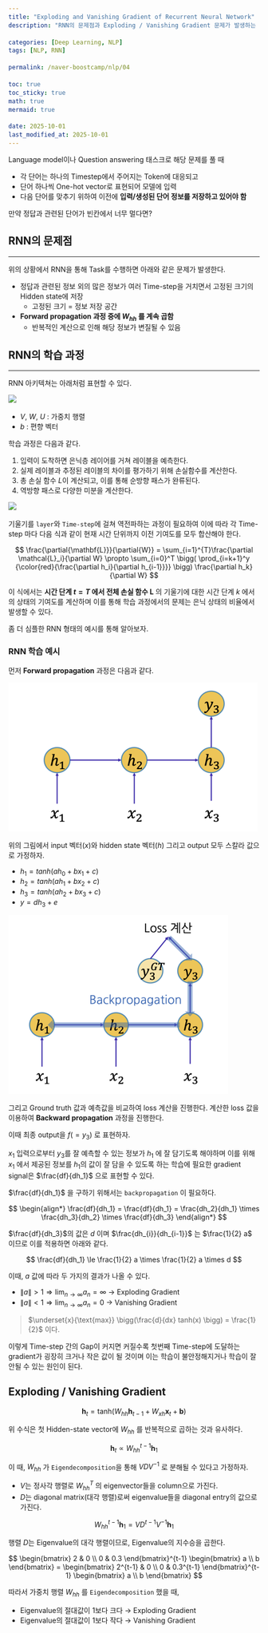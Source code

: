 ```yaml
---
title: "Exploding and Vanishing Gradient of Recurrent Neural Network"
description: "RNN의 문제점과 Exploding / Vanishing Gradient 문제가 발생하는 원인을 정리한 포스트입니다."

categories: [Deep Learning, NLP]
tags: [NLP, RNN]

permalink: /naver-boostcamp/nlp/04

toc: true
toc_sticky: true
math: true
mermaid: true

date: 2025-10-01
last_modified_at: 2025-10-01
---
```


Language model이나 Question answering 태스크로 해당 문제를 풀 때

- 각 단어는 하나의 Timestep에서 주어지는 Token에 대응되고
- 단어 하나씩 One-hot vector로 표현되어 모델에 입력
- 다음 단어를 맞추기 위하여 이전에 **입력/생성된 단어 정보를 저장하고 있어야 함**

만약 정답과 관련된 단어가 빈칸에서 너무 멀다면?

## RNN의 문제점
---------

위의 상황에서 RNN을 통해 Task를 수행하면 아래와 같은 문제가 발생한다.

- 정답과 관련된 정보 외의 많은 정보가 여러 Time-step을 거치면서 고정된 크기의 Hidden state에 저장
    - 고정된 크기 = 정보 저장 공간
- **Forward propagation 과정 중에 $W_{hh}$ 를 계속 곱함**
    - 반복적인 계산으로 인해 해당 정보가 변질될 수 있음



## RNN의 학습 과정
-----------

RNN 아키텍쳐는 아래처럼 표현할 수 있다.

<img src="https://miro.medium.com/v2/resize:fit:720/format:webp/0*pfDZQ6GIiZ0MGHjG.jpeg">

- $V$, $W$, $U$ : 가중치 행렬
- $b$ : 편향 벡터

학습 과정은 다음과 같다. 

1. 입력이 도착하면 은닉층 레이어를 거쳐 레이블을 예측한다.
2. 실제 레이블과 추정된 레이블의 차이를 평가하기 위해 손실함수를 계산한다.
3. 총 손실 함수 $L$이 계산되고, 이를 통해 순방향 패스가 완류된다.
4. 역방향 패스로 다양한 미분을 계산한다.

<img src="https://miro.medium.com/v2/resize:fit:720/format:webp/0*SKflG0ykj6EWPnm4.jpeg">

기울기를 `layer`와 `Time-step`에 걸쳐 역전파하는 과정이 필요하여 이에 따라 각 Time-step 마다 다음 식과 같이 현재 시간 단위까지 이전 기여도를 모두 합산해야 한다.

$$
\frac{\partial{\mathbf{L}}}{\partial{W}} = \sum_{i=1}^{T}\frac{\partial \mathcal{L}_i}{\partial W} \propto \sum_{i=0}^T \bigg( \prod_{i=k+1}^y {\color{red}{\frac{\partial h_i}{\partial h_{i-1}}}} \bigg) \frac{\partial h_k}{\partial W}
$$

이 식에서는 **시간 단계 $t=T$ 에서 전체 손실 함수 $\mathbf{L}$** 의 기울기에 대한 시간 단계 $k$ 에서의 상태의 기여도를 계산하며 이를 통해 학습 과정에서의 문제는 은닉 상태의 비율에서 발생할 수 있다.

좀 더 심플한 RNN 형태의 예시를 통해 알아보자.

### RNN 학습 예시

먼저 **Forward propagation** 과정은 다음과 같다.

<img src="../assets/img/post/naver-boostcamp/simple_rnn_0.png">

위의 그림에서 input 벡터($x$)와 hidden state 벡터($h$) 그리고 output 모두 스칼라 값으로 가정하자.

- $h_1 = tanh(ah_0 + bx_1 + c)$
- $h_2 = tanh(ah_1 + bx_2 + c)$
- $h_3 = tanh(ah_2 + bx_3 + c)$
- $y = dh_3 + e$

<img src="../assets/img/post/naver-boostcamp/simple_rnn_1.png">

그리고 Ground truth 값과 예측값을 비교하여 loss 계산을 진행한다. 계산한 loss 값을 이용하여 **Backward propagation** 과정을 진행한다.


이때 최종 output을 $f(=y_3)$ 로 표현하자.

$x_1$ 입력으로부터 $y_3$를 잘 예측할 수 있는 정보가 $h_1$ 에 잘 담기도록 해야하며 이를 위해 $x_1$ 에서 제공된 정보를 $h_1$의 값이 잘 담을 수 있도록 하는 학습에 필요한 gradient signal은 $\frac{df}{dh_1}$ 으로 표현할 수 있다.

$\frac{df}{dh_1}$  을 구하기 위해서는 `backpropagation` 이 필요하다.

$$
\begin{align*}
\frac{df}{dh_1} = \frac{df}{dh_1} = \frac{dh_2}{dh_1} \times \frac{dh_3}{dh_2} \times \frac{df}{dh_3}
\end{align*}
$$

$\frac{df}{dh_3}$의 값은 $d$ 이며 $\frac{dh_{i}}{dh_{i-1}}$ 는 $\frac{1}{2} a$ 이므로 이를 적용하면 아래와 같다.

$$
\frac{df}{dh_1} \le \frac{1}{2} a \times \frac{1}{2} a \times d
$$

이때, $a$ 값에 따라 두 가지의 결과가 나올 수 있다.

- $\| a \| > 1 \Rightarrow \lim_{n \to \infty} a_n = \infty$ &rarr; Exploding Gradient
- $\| a \| < 1 \Rightarrow \lim_{n \to \infty} a_n = 0$ &rarr; Vanishing Gradient

> $\underset{x}{\text{max}} \bigg(\frac{d}{dx} tanh(x) \bigg) = \frac{1}{2}$ 이다.

이렇게 Time-step 간의 Gap이 커지면 커질수록 첫번째 Time-step에 도달하는 gradient가 굉장히 크거나 작은 값이 될 것이며 이는 학습이 불안정해지거나 학습이 잘 안될 수 있는 원인이 된다.

## Exploding / Vanishing Gradient

$$
\mathbf{h}_t = \text{tanh}(W_{hh} \mathbf{h}_{t-1} + W_{xh}\mathbf{x}_t + \mathbf{b})
$$

위 수식은 첫 Hidden-state vector에 $W_{hh}$ 를 반복적으로 곱하는 것과 유사하다.

$$
\mathbf{h}_t \propto W_{hh}^{t-1} \mathbf{h}_1
$$

이 때, $W_{hh}$ 가 `Eigendecomposition`을 통해 $VDV^{-1}$ 로 분해될 수 있다고 가정하자.
- $V$는 정사각 행렬로 $W_{hh}^T$ 의 eigenvector들을 column으로 가진다.
- $D$는 diagonal matrix(대각 행렬)로써 eigenvalue들을 diagonal entry의 값으로 가진다.

$$
W_{hh}^{t-1} \mathbf{h}_1 = VD^{t-1}V^{-1} \mathbf{h}_1
$$

행렬 $D$는 Eigenvalue의 대각 행렬이므로, Eigenvalue의 지수승을 곱한다.

$$
\begin{bmatrix}
2 & 0 \\
0 & 0.3
\end{bmatrix}^{t-1}
\begin{bmatrix}
a \\
b
\end{bmatrix} = 
\begin{bmatrix}
2^{t-1} & 0 \\
0 & 0.3^{t-1}
\end{bmatrix}^{t-1}
\begin{bmatrix}
a \\
b
\end{bmatrix}
$$

따라서 가중치 행렬 $W_{hh}$ 를 `Eigendecomposition` 했을 때, 
- Eigenvalue의 절대값이 1보다 크다 &rarr; Exploding Gradient
- Eigenvalue의 절대값이 1보다 작다 &rarr; Vanishing Gradient


